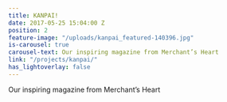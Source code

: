 ```yaml
---
title: KANPAI!
date: 2017-05-25 15:04:00 Z
position: 2
feature-image: "/uploads/kanpai_featured-140396.jpg"
is-carousel: true
carousel-text: Our inspiring magazine from Merchant’s Heart
link: "/projects/kanpai/"
has_lightoverlay: false
---
```


Our inspiring magazine from Merchant’s Heart